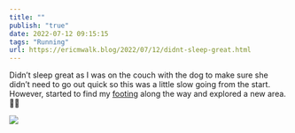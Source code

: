 ```yaml
---
title: ""
publish: "true"
date: 2022-07-12 09:15:15
tags: "Running"
url: https://ericmwalk.blog/2022/07/12/didnt-sleep-great.html
---
```


Didn’t sleep great as I was on the couch with the dog to make sure she didn’t need to go out quick so this was a little slow going from the start. However, started to find my [footing](http://www.strava.com/activities/7456241323) along the way and explored a new area. 🏃‍♂️

![](https://ericmwalk.blog/uploads/2022/e45845c377.jpg)
